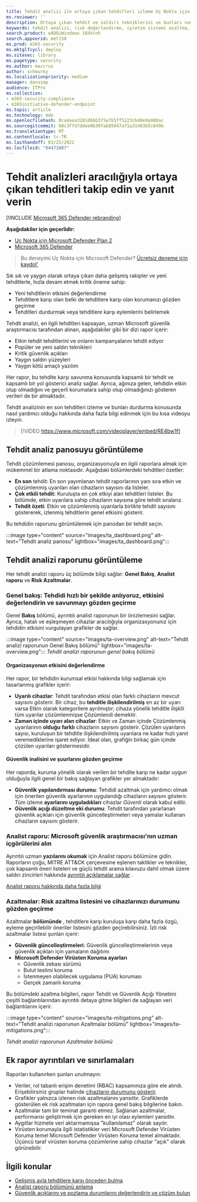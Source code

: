 ```yaml
---
title: Tehdit analizi ile ortaya çıkan tehditleri izleme Uç Nokta için Microsoft Defender yanıt verme
ms.reviewer: ''
description: Ortaya çıkan tehdit ve saldırı tekniklerini ve bunları nasıl durduracaklarını anlıyoruz. Organizasyon üzerindeki etkisini değerlendirin ve organizasyona karşı etkilerinızı değerlendirin.
keywords: tehdit analizi, risk değerlendirme, işletim sistemi azaltma, mikro kod azaltma, risk azaltma durumu
search.product: eADQiWindows 10XVcnh
search.appverid: met150
ms.prod: m365-security
ms.mktglfcycl: deploy
ms.sitesec: library
ms.pagetype: security
ms.author: maccruz
author: schmurky
ms.localizationpriority: medium
manager: dansimp
audience: ITPro
ms.collection:
- m365-security-compliance
- m365initiative-defender-endpoint
ms.topic: article
ms.technology: mde
ms.openlocfilehash: 0ca4aea3281d6bb375e7b5ff5223cb40e9a980ac
ms.sourcegitcommit: b0c3ffd7ddee9b30fab85047a71a31483b5c649b
ms.translationtype: MT
ms.contentlocale: tr-TR
ms.lasthandoff: 03/25/2022
ms.locfileid: "64471087"
---
```

# <a name="track-and-respond-to-emerging-threats-through-threat-analytics"></a>Tehdit analizleri aracılığıyla ortaya çıkan tehditleri takip edin ve yanıt verin

[!INCLUDE [Microsoft 365 Defender rebranding](../../includes/microsoft-defender.md)]

**Aşağıdakiler için geçerlidir:**
- [Uç Nokta için Microsoft Defender Plan 2](https://go.microsoft.com/fwlink/?linkid=2154037)
- [Microsoft 365 Defender](https://go.microsoft.com/fwlink/?linkid=2118804)

> Bu deneyimi Uç Nokta için Microsoft Defender? [Ücretsiz deneme için kaydol'](https://signup.microsoft.com/create-account/signup?products=7f379fee-c4f9-4278-b0a1-e4c8c2fcdf7e&ru=https://aka.ms/MDEp2OpenTrial?ocid=docs-wdatp-exposedapis-abovefoldlink)

Sık sık ve yaygın olarak ortaya çıkan daha gelişmiş rakipler ve yeni tehditlerle, hızla devam etmek kritik öneme sahip:

- Yeni tehditlerin etkisini değerlendirme
- Tehditlere karşı olan belki de tehditlere karşı olan korumanızı gözden geçirme
- Tehditleri durdurmak veya tehditlere karşı eylemlerini belirlemek

Tehdit analizi, en ilgili tehditleri kapsayan, uzman Microsoft güvenlik araştırmacısı tarafından alınan, aşağıdakiler gibi bir dizi rapor içerir:

- Etkin tehdit tehditlerini ve onların kampanyalarını tehdit ediyor
- Popüler ve yeni saldırı teknikleri
- Kritik güvenlik açıkları
- Yaygın saldırı yüzeyleri
- Yaygın kötü amaçlı yazılım

Her rapor, bu tehdite karşı savunma konusunda kapsamlı bir tehdit ve kapsamlı bir yol gösterici analiz sağlar. Ayrıca, ağınıza gelen, tehdidin etkin olup olmadığını ve geçerli korumalara sahip olup olmadığınızı gösteren verileri de bir almaktadır.

Tehdit analizinin en son tehditleri izleme ve bunları durdurma konusunda nasıl yardımcı olduğu hakkında daha fazla bilgi edinmek için bu kısa videoyu izleyin.

> [!VIDEO https://www.microsoft.com/videoplayer/embed/RE4bw1f]

## <a name="view-the-threat-analytics-dashboard"></a>Tehdit analiz panosuyu görüntüleme

Tehdit çözümlemesi panosu, organizasyonuyla en ilgili raporlara almak için mükemmel bir atlama noktasıdır. Aşağıdaki bölümlerdeki tehditleri özetler:

- **En son** tehdit: En son yayımlanan tehdit raporlarının yanı sıra etkin ve çözümlenmiş uyarıları olan cihazların sayısını da listeler.
- **Çok etkili tehdit:** Kuruluşta en çok etkiyi alan tehditleri listeler. Bu bölümde, etkin uyarılara sahip cihazların sayısına göre tehdit sıralarız.
- **Tehdit özeti**: Etkin ve çözümlenmiş uyarılarla birlikte tehdit sayısını göstererek, izlenmiş tehditlerin genel etkisini gösterir.

Bu tehdidin raporunu görüntülemek için panodan bir tehdit seçin.

:::image type="content" source="images/ta_dashboard.png" alt-text="Tehdit analiz panosu" lightbox="images/ta_dashboard.png":::

## <a name="view-a-threat-analytics-report"></a>Tehdit analizi raporunu görüntüleme

Her tehdit analizi raporu üç bölümde bilgi sağlar: **Genel Bakış**, **Analist raporu** ve **Risk Azaltmalar**.

### <a name="overview-quickly-understand-the-threat-assess-its-impact-and-review-defenses"></a>Genel bakış: Tehdidi hızlı bir şekilde anlıyoruz, etkisini değerlendirin ve savunmayı gözden geçirme

Genel **Bakış** bölümü, ayrıntılı analist raporunun bir önizlemesini sağlar. Ayrıca, hatalı ve eşleşmeyen cihazlar aracılığıyla organizasyonunız için tehdidin etkisini vurgulayan grafikler de sağlar.

:::image type="content" source="images/ta-overview.png" alt-text="Tehdit analizi raporunun Genel Bakış bölümü" lightbox="images/ta-overview.png":::
_Tehdit analizi raporunun genel bakış bölümü_

#### <a name="assess-the-impact-to-your-organization"></a>Organizasyonun etkisini değerlendirme

Her rapor, bir tehdidin kurumsal etkisi hakkında bilgi sağlamak için tasarlanmış grafikler içerir:

- **Uyarılı cihazlar**: Tehdit tarafından etkisi olan farklı cihazların mevcut sayısını gösterir. Bir cihaz, bu **tehditle ilişkilendirilmiş** en az bir uyarı varsa Etkin olarak kategorilere ayrılmıştır; cihaza yönelik tehditle ilişkili tüm uyarılar çözümlenmişse Çözümlendi demektir.
- **Zaman içinde uyarı alan cihazlar**: Etkin ve Zaman içinde Çözümlenmiş uyarılarının **olduğu** **farklı** cihazların sayısını gösterir. Çözülen uyarıların sayısı, kuruluşun bir tehditle ilişkilendirilmiş uyarılara ne kadar hızlı yanıt veremediklerine işaret ediyor. İdeal olan, grafiğin birkaç gün içinde çözülen uyarıları göstermesidir.

#### <a name="review-security-resilience-and-posture"></a>Güvenlik inalisini ve şuurlarını gözden geçirme

Her raporda, kuruma yönelik olarak verilen bir tehdite karşı ne kadar uygun olduğuyla ilgili genel bir bakış sağlayan grafikler yer almaktadır:

- **Güvenlik yapılandırması durumu**: Tehdidi azaltmak için yardımcı olmak için önerilen güvenlik ayarlarının uygulandığı cihazların sayısını gösterir. Tüm izleme **ayarlarını uyguladıkları** cihazlar _Güvenli_ olarak kabul edilir.
- **Güvenlik açığı düzeltme eki durumu**: Tehdit tarafından yararlanan güvenlik açıkları için güvenlik güncelleştirmeleri veya yamalar kullanan cihazların sayısını gösterir.

### <a name="analyst-report-get-expert-insight-from-microsoft-security-researchers"></a>Analist raporu: Microsoft güvenlik araştırmacısı'nın uzman içgörülerini alın

Ayrıntılı uzman **yazılarını okumak** için Analist raporu bölümüne gidin. Raporların çoğu, MITRE ATT&CK çerçevesine eşlenen taktikler ve teknikler, çok kapsamlı öneri listeleri ve güçlü tehdit arama kılavuzu dahil olmak üzere saldırı zincirleri hakkında [ayrıntılı açıklamalar sağlar](advanced-hunting-overview.md) .

[Analist raporu hakkında daha fazla bilgi](threat-analytics-analyst-reports.md)

### <a name="mitigations-review-list-of-mitigations-and-the-status-of-your-devices"></a>Azaltmalar: Risk azaltma listesini ve cihazlarınızı durumunu gözden geçirme

Azaltmalar **bölümünde** , tehditlere karşı kuruluşa karşı daha fazla özgü, eyleme geçirilebilir öneriler listesini gözden geçirebilirsiniz. İzli risk azaltmalar listesi şunları içerir:

- **Güvenlik güncelleştirmeleri**: Güvenlik güncelleştirmelerinin veya güvenlik açıkları için yamaların dağıtımı
- **Microsoft Defender Virüsten Koruma ayarları**
  - Güvenlik zekası sürümü
  - Bulut teslimi koruma
  - İstenmeyen olabilecek uygulama (PUA) koruması
  - Gerçek zamanlı koruma

Bu bölümdeki azaltma bilgileri, rapor Tehdit ve Güvenlik Açığı Yönetimi çeşitli bağlantılarından [](next-gen-threat-and-vuln-mgt.md)ayrıntılı detaya gitme bilgileri de sağlayan veri bağlantılarını içerir.

:::image type="content" source="images/ta-mitigations.png" alt-text="Tehdit analizi raporunun Azaltmalar bölümü" lightbox="images/ta-mitigations.png":::


_Tehdit analizi raporunun Azaltmalar bölümü_

## <a name="additional-report-details-and-limitations"></a>Ek rapor ayrıntıları ve sınırlamaları

Raporları kullanırken şunları unutmayın:

- Veriler, rol tabanlı erişim denetimi (RBAC) kapsamınıza göre ele alındı. Erişebilirsiniz gruplar halinde [cihazların durumunu gösterir](machine-groups.md).
- Grafikler yalnızca izlenen risk azaltmalarını yansıttır. Grafiklerde gösterülen ek risk azaltmaları için rapora genel bakış bilgilerine bakın.
- Azaltmalar tam bir teminat garanti etmez. Sağlanan azaltmalar, performansı geliştirmek için gereken en iyi olası eylemleri yansıttır.
- Aygıtlar hizmete veri aktarmamışsa "kullanılamaz" olarak sayılır.
- Virüsten korumayla ilgili istatistikler veri Microsoft Defender Virüsten Koruma temel Microsoft Defender Virüsten Koruma temel almaktadır. Üçüncü taraf virüsten koruma çözümlerine sahip cihazlar "açık" olarak görünebilir.

## <a name="related-topics"></a>İlgili konular

- [Gelişmiş avla tehditlere karşı önceden bulma](advanced-hunting-overview.md)
- [Analist raporu bölümünü anlama](threat-analytics-analyst-reports.md)
- [Güvenlik açıklarını ve pozlama durumlarını değerlendirin ve çözüm bulun](next-gen-threat-and-vuln-mgt.md)
